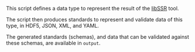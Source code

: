 This script defines a data type to represent the result of the [libSSR](https://github.com/tjsego/libSSR) tool.

The script then produces standards to represent and validate data of this type, in HDF5, JSON, XML, and YAML.

The generated standards (schemas), and data that can be validated against these schemas, are available in `output`.
